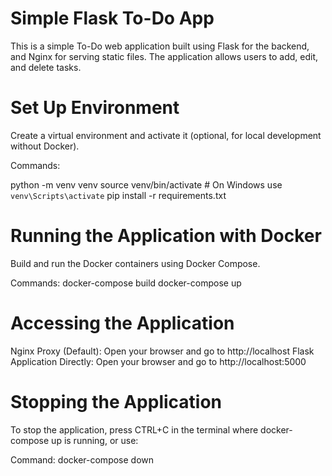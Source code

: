# Simple Flask To-Do App

This is a simple To-Do web application built using Flask for the backend, and Nginx for serving static files. The application allows users to add, edit, and delete tasks.
# Set Up Environment
Create a virtual environment and activate it (optional, for local development without Docker).

Commands:

python -m venv venv
source venv/bin/activate  # On Windows use `venv\Scripts\activate`
pip install -r requirements.txt
# Running the Application with Docker
Build and run the Docker containers using Docker Compose.

Commands: 
docker-compose build
docker-compose up

# Accessing the Application
Nginx Proxy (Default): Open your browser and go to http://localhost
Flask Application Directly: Open your browser and go to http://localhost:5000

# Stopping the Application
To stop the application, press CTRL+C in the terminal where docker-compose up is running, or use:

Command:
docker-compose down